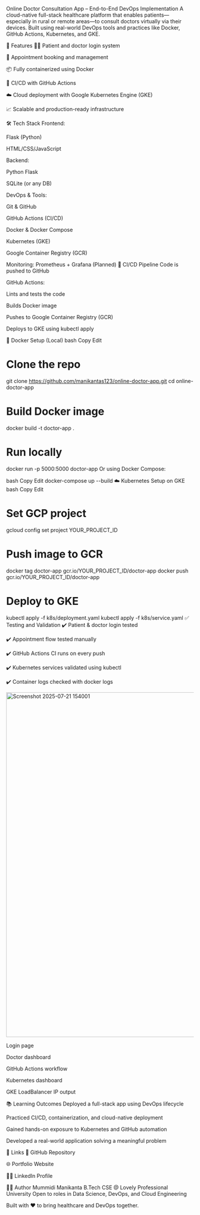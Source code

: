  Online Doctor Consultation App – End-to-End DevOps Implementation
A cloud-native full-stack healthcare platform that enables patients—especially in rural or remote areas—to consult doctors virtually via their devices. Built using real-world DevOps tools and practices like Docker, GitHub Actions, Kubernetes, and GKE.

🚀 Features
🧑‍⚕️ Patient and doctor login system

📅 Appointment booking and management

📦 Fully containerized using Docker

🔁 CI/CD with GitHub Actions

☁️ Cloud deployment with Google Kubernetes Engine (GKE)

📈 Scalable and production-ready infrastructure

🛠️ Tech Stack
Frontend:

Flask (Python)

HTML/CSS/JavaScript

Backend:

Python Flask

SQLite (or any DB)

DevOps & Tools:

Git & GitHub

GitHub Actions (CI/CD)

Docker & Docker Compose

Kubernetes (GKE)

Google Container Registry (GCR)

Monitoring: Prometheus + Grafana (Planned)
🔁 CI/CD Pipeline
Code is pushed to GitHub

GitHub Actions:

Lints and tests the code

Builds Docker image

Pushes to Google Container Registry (GCR)

Deploys to GKE using kubectl apply

🐳 Docker Setup (Local)
bash
Copy
Edit
# Clone the repo
git clone https://github.com/manikantas123/online-doctor-app.git
cd online-doctor-app

# Build Docker image
docker build -t doctor-app .

# Run locally
docker run -p 5000:5000 doctor-app
Or using Docker Compose:

bash
Copy
Edit
docker-compose up --build
☁️ Kubernetes Setup on GKE
bash
Copy
Edit
# Set GCP project
gcloud config set project YOUR_PROJECT_ID

# Push image to GCR
docker tag doctor-app gcr.io/YOUR_PROJECT_ID/doctor-app
docker push gcr.io/YOUR_PROJECT_ID/doctor-app

# Deploy to GKE
kubectl apply -f k8s/deployment.yaml
kubectl apply -f k8s/service.yaml
✅ Testing and Validation
✔️ Patient & doctor login tested

✔️ Appointment flow tested manually

✔️ GitHub Actions CI runs on every push

✔️ Kubernetes services validated using kubectl

✔️ Container logs checked with docker logs

<img width="1904" height="923" alt="Screenshot 2025-07-21 154001" src="https://github.com/user-attachments/assets/aebe413d-9909-45f9-8ea5-b96e83ba0ecc" />


Login page

Doctor dashboard

GitHub Actions workflow

Kubernetes dashboard

GKE LoadBalancer IP output

📚 Learning Outcomes
Deployed a full-stack app using DevOps lifecycle

Practiced CI/CD, containerization, and cloud-native deployment

Gained hands-on exposure to Kubernetes and GitHub automation

Developed a real-world application solving a meaningful problem

📎 Links
🔗 GitHub Repository

🌐 Portfolio Website

👨‍💻 LinkedIn Profile

👨‍💻 Author
Mummidi Manikanta
B.Tech CSE @ Lovely Professional University
Open to roles in Data Science, DevOps, and Cloud Engineering

Built with ❤️ to bring healthcare and DevOps together.
